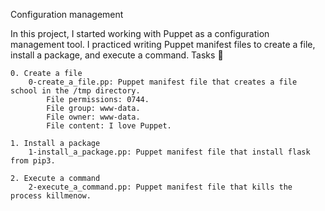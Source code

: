 Configuration management

In this project, I started working with Puppet as a configuration management tool. I practiced writing Puppet manifest files to create a file, install a package, and execute a command.
Tasks 📃

    0. Create a file
        0-create_a_file.pp: Puppet manifest file that creates a file school in the /tmp directory.
            File permissions: 0744.
            File group: www-data.
            File owner: www-data.
            File content: I love Puppet.

    1. Install a package
        1-install_a_package.pp: Puppet manifest file that install flask from pip3.

    2. Execute a command
        2-execute_a_command.pp: Puppet manifest file that kills the process killmenow.
